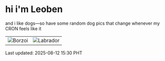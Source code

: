 # hi i'm Leoben

and i like dogs—so have some random dog pics that change whenever my CRON feels like it

|  |  |
|--------|----------|
| ![Borzoi](https://random-dog-vercel.vercel.app/api/random-borzoi?v=1754983800) | ![Labrador](https://random-dog-vercel.vercel.app/api/random-labrador?v=1754983800) |

Last updated: 2025-08-12 15:30 PHT
